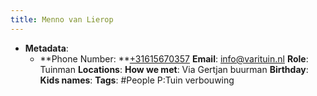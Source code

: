 ```yaml
---
title: Menno van Lierop
---
```


- **Metadata**:
	 - **Phone Number: **[+31615670357](tel:+31615670357)
**Email**: [info@varituin.nl](mailto:info@varituin.nl)
**Role**: Tuinman
**Locations**:
**How we met**: Via Gertjan buurman
**Birthday**:
**Kids names**:
**Tags**: #People P:Tuin verbouwing
